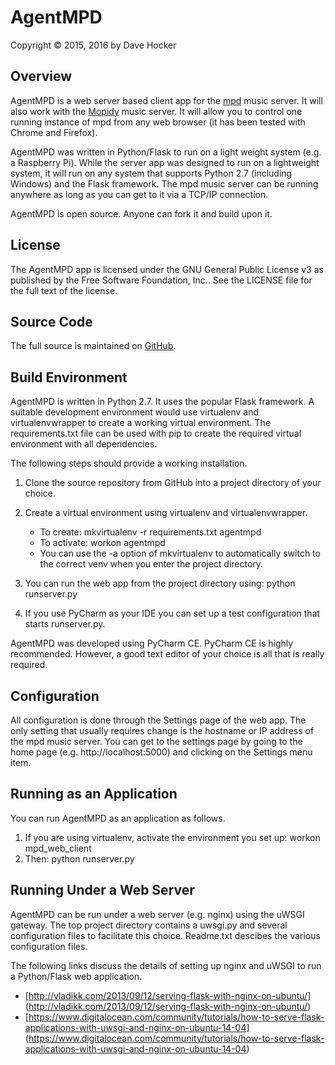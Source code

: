 # AgentMPD
Copyright © 2015, 2016 by Dave Hocker

## Overview

AgentMPD is a web server based client app for the [mpd](http://www.musicpd.org) music server.
It will also work with the [Mopidy](https://www.mopidy.com/) music server.
It will allow you to control one running instance of mpd from any web browser (it has been tested
with Chrome and Firefox).

AgentMPD was written in Python/Flask to run on a light weight system (e.g. a Raspberry Pi).
While the server app was designed to run on a lightweight system, it will run on any system that
supports Python 2.7 (including Windows) and the Flask framework. The mpd music server can be running
anywhere as long as you can get to it via a TCP/IP connection.

AgentMPD is open source. Anyone can fork it and build upon it.

## License

The AgentMPD app is licensed under the GNU General Public License v3 as published by the Free Software Foundation, Inc.. See the
LICENSE file for the full text of the license.

## Source Code

The full source is maintained on [GitHub](https://www.github.com/dhocker/agentmpd).

## Build Environment

AgentMPD is written in Python 2.7. It uses the popular Flask framework.
A suitable development environment would use virtualenv and virtualenvwrapper to create a working virtual environment.
The requirements.txt file can be used with pip to create the required virtual environment with all dependencies.

The following steps should provide a working installation.

1. Clone the source repository from GitHub into a project directory of your choice.
1. Create a virtual environment using virtualenv and virtualenvwrapper.

   * To create: mkvirtualenv -r requirements.txt agentmpd
   * To activate: workon agentmpd
   * You can use the -a option of mkvirtualenv to automatically switch to the correct venv when you enter the 
project directory.

1. You can run the web app from the project directory using: python runserver.py
1. If you use PyCharm as your IDE you can set up a test configuration that starts runserver.py.

AgentMPD was developed using PyCharm CE. PyCharm CE is highly recommended. However, a good text editor
of your choice is all that is really required.

## Configuration

All configuration is done through the Settings page of the web app. The only setting that usually requires change is the
hostname or IP address of the mpd music server. You can get to the settings page by going to the home page
(e.g. http://localhost:5000) and clicking on the Settings menu item.

## Running as an Application

You can run AgentMPD as an application as follows.

1. If you are using virtualenv, activate the environment you set up: workon mpd_web_client
2. Then: python runserver.py

## Running Under a Web Server

AgentMPD can be run under a web server (e.g. nginx) using the uWSGI gateway. The top project directory
contains a uwsgi.py and several configuration files to facilitate this choice. Readme.txt descibes the
various configuration files.

The following links discuss the details of setting up nginx and uWSGI to run a Python/Flask web application.

* [http://vladikk.com/2013/09/12/serving-flask-with-nginx-on-ubuntu/]
(http://vladikk.com/2013/09/12/serving-flask-with-nginx-on-ubuntu/)
* [https://www.digitalocean.com/community/tutorials/how-to-serve-flask-applications-with-uwsgi-and-nginx-on-ubuntu-14-04]
(https://www.digitalocean.com/community/tutorials/how-to-serve-flask-applications-with-uwsgi-and-nginx-on-ubuntu-14-04)
